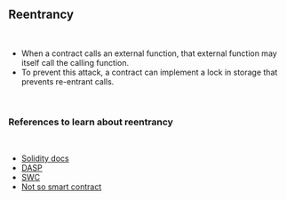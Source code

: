 ## Reentrancy


<br>

* When a contract calls an external function, that external function may itself call the calling function.
* To prevent this attack, a contract can implement a lock in storage that prevents re-entrant calls.

<br>

### References to learn about reentrancy

<br>

* [Solidity docs](https://docs.soliditylang.org/en/latest/security-considerations.html#re-entrancy)
* [DASP](https://www.dasp.co/#item-1)
* [SWC](https://swcregistry.io/docs/SWC-107)
* [Not so smart contract](https://github.com/crytic/not-so-smart-contracts/tree/master/reentrancy)
